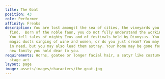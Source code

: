 ```yaml
---
title: The Goat
position: 43
role: Performer
affinity: Freaks
description: You are lost amongst the sea of cities, the vineyards you no longer can
  find.  Born of the noble faun, you do not fully understand the workings of man.
  You tell tales of mighty Zeus and of festivals held by Dionysus. You inhale the
  magic dusts singing of wine and women, or do you just dream? You may guide those
  in need, but you may also lead them astray. Your home may be gone forever, but your
  new family you hold dear to you.
requirements: Horns, goatee or longer facial hair, a satyr like costume, having a
  stage act
layout: page
image: assets/images/characters/the-goat.jpg
---
```


